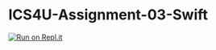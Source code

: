 # ICS4U-Assignment-03-Swift

[![Run on Repl.it](https://repl.it/badge/github/jaeyoon-lee2/ICS4U-Assignment-03-Swift)](https://repl.it/github/jaeyoon-lee2/ICS4U-Assignment-03-Swift)
